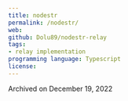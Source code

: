 ```yaml
---
title: nodestr
permalink: /nodestr/
web: 
github: Dolu89/nodestr-relay
tags:
- relay implementation
programming language: Typescript
license: 
---
```


Archived on December 19, 2022